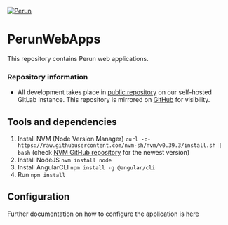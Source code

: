 [![Perun](https://webcentrum.muni.cz/media/3153530/perun.svg)](https://perun-aai.org)

# PerunWebApps

This repository contains Perun web applications.

### Repository information

-   All development takes place in [public repository](https://gitlab.ics.muni.cz/perun/perun-idm/perun-web-apps) on our self-hosted GitLab instance. This repository is mirrored on [GitHub](https://github.com/CESNET/perun-web-apps) for visibility.

## Tools and dependencies

1) Install NVM (Node Version Manager) `curl -o- https://raw.githubusercontent.com/nvm-sh/nvm/v0.39.3/install.sh | bash` (check [NVM GitHub repository](https://github.com/nvm-sh/nvm) for the newest version)
2) Install NodeJS `nvm install node`
3) Install AngularCLI `npm install -g @angular/cli`
4) Run `npm install`

## Configuration

Further documentation on how to configure the application is [here](https://perunaai.atlassian.net/wiki/external/3440714/ZTRlMzIyY2ZjNzk1NDE3MzhkMzVkZDNmODIwN2UyYmY?atlOrigin=eyJpIjoiZGI5YTc5ZjE4M2ExNDk4YWExNjQ4ZTIyMTU1N2RmZGQiLCJwIjoiYyJ9)
